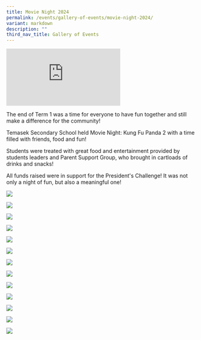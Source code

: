 ```yaml
---
title: Movie Night 2024
permalink: /events/gallery-of-events/movie-night-2024/
variant: markdown
description: ""
third_nav_title: Gallery of Events
---
```

<div class="iframe-wrapper">
<iframe allowfullscreen="true" frameborder="0" src="https://www.youtube.com/embed/kkIEuh3Jq9U?si=L0omqaxqbh1dKgZR"></iframe>
</div>
<p></p>
<p>The end of Term 1 was a time for everyone to have fun together and still
make a difference for the community!</p>
<p>Temasek Secondary School held Movie Night: Kung Fu Panda 2 with a time
filled with friends, food and fun!</p>
<p>Students were treated with great food and entertainment provided by students
leaders and Parent Support Group, who brought in cartloads of drinks and
snacks!</p>
<p>All funds raised were in support for the President's Challenge! It was
not only a night of fun, but also a meaningful one!</p>

![](/images/2024_TMS_Movie_Nite_01.png)

![](/images/2024_TMS_Movie_Nite_02.png)

![](/images/2024_TMS_Movie_Nite_03.png)

![](/images/2024_TMS_Movie_Nite_04.png)

![](/images/2024_TMS_Movie_Nite_05.png)

![](/images/2024_TMS_Movie_Nite_06.png)

![](/images/2024_TMS_Movie_Nite_07.png)

![](/images/2024_TMS_Movie_Nite_08.png)

![](/images/2024_TMS_Movie_Nite_09.png)

![](/images/2024_TMS_Movie_Nite_10.png)

![](/images/2024_TMS_Movie_Nite_11.png)

![](/images/2024_TMS_Movie_Nite_12.png)

![](/images/2024_TMS_Movie_Nite_13.png)



